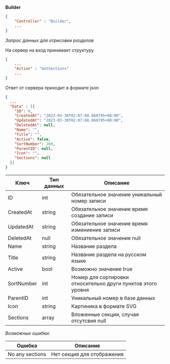 **Builder**

```json
{
    "Controller" : "Builder",
    ...
}
```

*Запрос данных для отрисовки разделов*

На сервер на вход принимает структуру

```json
{
    ...
    "Action" : "GetSections"
    ...
}
```

Ответ от сервера приходит в формате json

```json
{
  ...
  "Data" : [{
    "ID": 0,
    "CreatedAt": "2023-03-30T02:07:08.060795+08:00",
    "UpdatedAt": "2023-03-30T02:07:08.060795+08:00",
    "DeletedAt": null,
    "Name": "",
    "Title": "",
    "Active": false,
    "SortNumber": 200,
    "ParentID": null,
    "Icon": "",
    "Sections": null
  }]
}
```

| Ключ       | Тип данных | Описание                                                     |
|------------|------------|--------------------------------------------------------------|
| ID         | int        | Обязательное значение уникальный номер записи                |
| CreatedAt  | string     | Обязательное значение время создание записи                  |
| UpdatedAt  | string     | Обязательное значение время измениение записи                |
| DeletedAt  | null       | Обязательное значение null                                   |
| Name       | string     | Название раздела                                             |
| Title      | string     | Название раздела на русском языке                            |
| Active     | bool       | Возможно значение true                                       |
| SortNumber | int        | Номер для сортировки относительно други пунктов этого уровня |
| ParentID   | int        | Уникальный номер в базе данных                               |
| Icon       | string     | Картиника в формате SVG                                      |
| Sections   | array      | Вложенные секции, случае отсутсвия null                      |

*Возможные ошибки:*

| Ошибка                                | Описание                   |
|---------------------------------------|----------------------------|
| No any sections                       | Нет секция для отображения |   